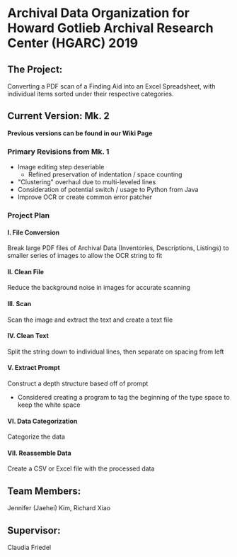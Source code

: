 # Archival Data Organization for Howard Gotlieb Archival Research Center (HGARC) 2019 #

## The Project: ##
Converting a PDF scan of a Finding Aid into an Excel Spreadsheet, with individual items sorted under their respective categories.
## Current Version: Mk. 2 ##
__Previous versions can be found in our Wiki Page__

### Primary Revisions from Mk. 1 ###
* Image editing step deseriable
  * Refined preservation of indentation / space counting
* "Clustering" overhaul due to multi-leveled lines
* Consideration of potential switch / usage to Python from Java
* Improve OCR or create common error patcher

### Project Plan ###
#### I. File Conversion ####
Break large PDF files of Archival Data (Inventories, Descriptions, Listings) to smaller series of images to allow the OCR string to fit

#### II. Clean File ####
Reduce the background noise in images for accurate scanning

#### III. Scan ####
Scan the image and extract the text and create a text file

#### IV. Clean Text ####
Split the string down to individual lines, then separate on spacing from left

#### V. Extract Prompt ####
Construct a depth structure based off of prompt
* Considered creating a program to tag the beginning of the type space to keep the white space

#### VI. Data Categorization ####
Categorize the data

#### VII. Reassemble Data ####
Create a CSV or Excel file with the processed data








## Team Members:
Jennifer (Jaehei) Kim, Richard Xiao

## Supervisor:
Claudia Friedel
